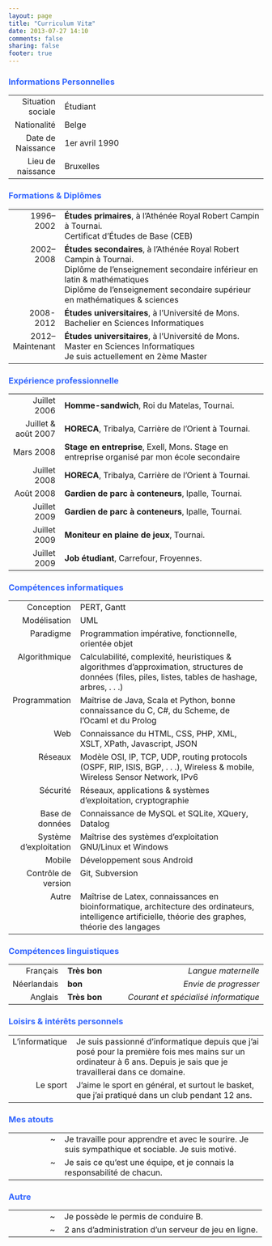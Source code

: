 ```yaml
---
layout: page
title: "Curriculum Vitæ"
date: 2013-07-27 14:10
comments: false
sharing: false
footer: true
---
```


### <span style="color: #3366ff;">Informations Personnelles</span>

<table width="100%" style="border: 0px;">
<tbody>
<tr>
<td style="text-align: right;" width="20%">Situation sociale</td>
<td style="padding-left: 10px;">Étudiant</td>
</tr>
<tr>
<td style="text-align: right;" width="20%">Nationalité</td>
<td style="padding-left: 10px;">Belge</td>
</tr>
<tr>
<td style="text-align: right;" width="20%">Date de Naissance</td>
<td style="padding-left: 10px;">1er avril 1990</td>
</tr>
<tr>
<td style="text-align: right;" width="20%">Lieu de naissance</td>
<td style="padding-left: 10px;">Bruxelles</td>
</tr>
</tbody>
</table>

### <span style="color: #3366ff;">Formations &amp; Diplômes</span>

<table width="100%" style="border: 0px;">
<tbody>
<tr>
<td style="vertical-align: top; text-align: right; width: 20%;">1996–2002</td>
<td style="padding-left: 10px;"><strong>Études primaires</strong>, à l’Athénée Royal Robert Campin à Tournai.<br />
Certificat d’Études de Base (CEB)</td>
</tr>
<tr>
<td style="vertical-align: top; text-align: right; width: 20%;">2002–2008</td>
<td style="padding-left: 10px;"><strong>Études secondaires</strong>, à l’Athénée Royal Robert Campin à Tournai.<br />
Diplôme de l’enseignement secondaire inférieur en latin &amp; mathématiques<br />
Diplôme de l’enseignement secondaire supérieur en mathématiques &amp; sciences</td>
</tr>
<tr>
<td style="vertical-align: top; text-align: right; width: 20%;">2008-2012</td>
<td style="padding-left: 10px;"><strong>Études universitaires</strong>, à l’Université de Mons.<br />
Bachelier en Sciences Informatiques</td>
</tr>
<tr>
<td style="vertical-align: top; text-align: right; width: 20%;">2012–Maintenant</td>
<td style="padding-left: 10px;"><strong>Études universitaires</strong>, à l’Université de Mons.<br />
Master en Sciences Informatiques<br />
Je suis actuellement en 2ème Master</td>
</tr>
</tbody>
</table>

### <span style="color: #3366ff;">Expérience professionnelle</span>

<table width="100%" style="border: 0px;">
<tbody>
<tr>
<td style="text-align: right; width: 20%;">Juillet 2006</td>
<td style="padding-left: 10px;"><strong>Homme-sandwich</strong>, Roi du Matelas, Tournai.</td>
</tr>
<tr>
<td style="text-align: right; width: 20%;">Juillet &amp; août 2007</td>
<td style="padding-left: 10px;"><strong>HORECA</strong>, Tribalya, Carrière de l’Orient à Tournai.</td>
</tr>
<tr>
<td style="text-align: right; width: 20%;">Mars 2008</td>
<td style="padding-left: 10px;"><strong>Stage en entreprise</strong>, Exell, Mons. Stage en entreprise organisé par mon école secondaire</td>
</tr>
<tr>
<td style="text-align: right; width: 20%;">Juillet 2008</td>
<td style="padding-left: 10px;"><strong>HORECA</strong>, Tribalya, Carrière de l’Orient à Tournai.</td>
</tr>
<tr>
<td style="text-align: right; width: 20%;">Août 2008</td>
<td style="padding-left: 10px;"><strong>Gardien de parc à conteneurs</strong>, Ipalle, Tournai.</td>
</tr>
<tr>
<td style="text-align: right; width: 20%;">Juillet 2009</td>
<td style="padding-left: 10px;"><strong>Gardien de parc à conteneurs</strong>, Ipalle, Tournai.</td>
</tr>
<tr>
<td style="text-align: right; width: 20%;">Juillet 2009</td>
<td style="padding-left: 10px;"><strong>Moniteur en plaine de jeux</strong>, Tournai.</td>
</tr>
<tr>
<td style="text-align: right; width: 20%;">Juillet 2009</td>
<td style="padding-left: 10px;"><strong>Job étudiant</strong>, Carrefour, Froyennes.</td>
</tr>
</tbody>
</table>

### <span style="color: #3366ff;">Compétences informatiques</span>

<table width="100%" style="border: 0px;">
<tbody>
<tr>
<td style="vertical-align: top; text-align: right; width: 20%;">Conception</td>
<td style="vertical-align: top; padding-left: 10px;">PERT, Gantt</td>
</tr>
<tr>
<td style="vertical-align: top; text-align: right; width: 20%;">Modélisation</td>
<td style="vertical-align: top; padding-left: 10px;">UML</td>
</tr>
<tr>
<td style="vertical-align: top; text-align: right; width: 20%;">Paradigme</td>
<td style="vertical-align: top; padding-left: 10px;">Programmation impérative, fonctionnelle, orientée objet</td>
</tr>
<tr>
<td style="vertical-align: top; text-align: right; width: 20%;">Algorithmique</td>
<td style="vertical-align: top; padding-left: 10px;">Calculabilité, complexité, heuristiques &amp; algorithmes d’approximation, structures de données (files, piles, listes, tables de hashage, arbres, . . .)</td>
</tr>
<tr>
<td style="vertical-align: top; text-align: right; width: 20%;">Programmation</td>
<td style="vertical-align: top; padding-left: 10px;">Maîtrise de Java, Scala et Python, bonne connaissance du C, C#, du Scheme, de l&rsquo;Ocaml et du Prolog</td>
</tr>
<tr>
<td style="vertical-align: top; text-align: right; width: 20%;">Web</td>
<td style="vertical-align: top; padding-left: 10px;">Connaissance du HTML, CSS, PHP, XML, XSLT, XPath, Javascript, JSON</td>
</tr>
<tr>
<td style="vertical-align: top; text-align: right; width: 20%;">Réseaux</td>
<td style="vertical-align: top; padding-left: 10px;">Modèle OSI, IP, TCP, UDP, routing protocols (OSPF, RIP, ISIS, BGP, . . .), Wireless &amp; mobile, Wireless Sensor Network, IPv6</td>
</tr>
<tr>
<td style="vertical-align: top; text-align: right; width: 20%;">Sécurité</td>
<td style="vertical-align: top; padding-left: 10px;">Réseaux, applications &amp; systèmes d’exploitation, cryptographie</td>
</tr>
<tr>
<td style="vertical-align: top; text-align: right; width: 20%;">Base de données</td>
<td style="vertical-align: top; padding-left: 10px;">Connaissance de MySQL et SQLite, XQuery, Datalog</td>
</tr>
<tr>
<td style="vertical-align: top; text-align: right; width: 20%;">Système d&rsquo;exploitation</td>
<td style="vertical-align: top; padding-left: 10px;">Maîtrise des systèmes d&rsquo;exploitation GNU/Linux et Windows</td>
</tr>
<tr>
<td style="vertical-align: top; text-align: right; width: 20%;">Mobile</td>
<td style="vertical-align: top; padding-left: 10px;">Développement sous Android</td>
</tr>
<tr>
<td style="vertical-align: top; text-align: right; width: 20%;">Contrôle de version</td>
<td style="vertical-align: top; padding-left: 10px;">Git, Subversion</td>
</tr>
<tr>
<td style="vertical-align: top; text-align: right; width: 20%;">Autre</td>
<td style="padding-left: 10px;">Maîtrise de Latex, connaissances en bioinformatique, architecture des ordinateurs, intelligence artificielle, théorie des graphes, théorie des langages</td>
</tr>
</tbody>
</table>

### <span style="color: #3366ff;">Compétences linguistiques</span>

<table width="100%" style="border: 0px;">
<tbody>
<tr>
<td style="text-align: right; width: 20%;">Français</td>
<td style="padding-left: 10px;"><strong>Très bon</strong></td>
<td style="text-align: right;"><em>Langue maternelle</em></td>
</tr>
<tr>
<td style="text-align: right; width: 20%;">Néerlandais</td>
<td style="padding-left: 10px;"><strong>bon</strong></td>
<td style="text-align: right;"><em>Envie de progresser</em></td>
</tr>
<tr>
<td style="text-align: right; width: 20%;">Anglais</td>
<td style="padding-left: 10px;"><strong>Très bon</strong></td>
<td style="text-align: right;"><em>Courant et spécialisé informatique</em></td>
</tr>
</tbody>
</table>

### <span style="color: #3366ff;">Loisirs &amp; intérêts personnels</span>

<table width="100%" style="border: 0px;">
<tbody>
<tr>
<td style="vertical-align: top; text-align: right; width: 20%;">L&rsquo;informatique</td>
<td style="padding-left: 10px;">Je suis passionné d&rsquo;informatique depuis que j&rsquo;ai posé pour la première fois mes mains sur un ordinateur à 6 ans. Depuis je sais que je travaillerai dans ce domaine.</td>
</tr>
<tr>
<td style="vertical-align: top; text-align: right; width: 20%;">Le sport</td>
<td style="padding-left: 10px;">J’aime le sport en général, et surtout le basket, que j’ai pratiqué dans un club pendant 12 ans.</td>
</tr>
</tbody>
</table>

### <span style="color: #3366ff;">Mes atouts</span>

<table width="100%" style="border: 0px;">
<tbody>
<tr>
<td style="vertical-align: top; text-align: right; width: 20%;">~</td>
<td style="padding-left: 10px;">Je travaille pour apprendre et avec le sourire. Je suis sympathique et sociable. Je suis motivé.</td>
</tr>
<tr>
<td style="vertical-align: top; text-align: right; width: 20%;">~</td>
<td style="padding-left: 10px;">Je sais ce qu&rsquo;est une équipe, et je connais la responsabilité de chacun.</td>
</tr>
</tbody>
</table>

### <span style="color: #3366ff;">Autre</span>

<table width="100%" style="border: 0px;">
<tbody>
<tr>
<td style="vertical-align: top; text-align: right; width: 20%;">~</td>
<td style="padding-left: 10px;">Je possède le permis de conduire B.</td>
</tr>
<tr>
<td style="vertical-align: top; text-align: right; width: 20%;">~</td>
<td style="padding-left: 10px;">2 ans d&rsquo;administration d&rsquo;un serveur de jeu en ligne.</td>
</tr>
</tbody>
</table>